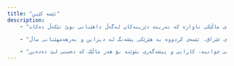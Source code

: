 ```yaml
---
title: "ئێمە کێین"
description:
    - "لە کۆمپانیای کەرەش، ئێمە تەنها کەلوپەل دروست ناکەین - ئێمە میراتی داهاتوو دەنەخشێنین. بۆ نزیکەی دوو دەیە، ئێمە شوێنەکانمان گۆڕیوە و لە چاوەڕوانییەکان تێپەڕیوین. لە ساڵی ٢٠٠٤ـەوە، خولیامان هانی داوین بۆ دروستکردنی ژینگەی ماڵێکی ناوازە کە نەریتە دێرینەکان لەگەڵ داهێنانی نوێ تێکەڵ دەکات."

    - "گەشتی ئێمە بەڵگەیە لەسەر بەرزی. بە پێنج کارگەی پێشکەوتووی بەرهەمهێنان - دوو لە تورکیا و سێ لە هەولێر - خۆمان وەک پێشەنگی ڕاستەقینەی پیشەسازی دامەزراندووە. تواناکانمان لە کەلوپەل تێدەپەڕێت، کە بەرهەمهێنانی تایبەتی ڕووکاری مەڕمەڕ، ئامێری کارەبایی، ئێکسسوارات، کاغەزی دیوار، شوێن دەست و دەرگای تایبەتی دار و ئاسن دەگرێتەوە. تۆڕی بەرفراوانی یازدە لقمان لە سەرتاسەری عێراق، ئێمەی کردووە بە هێزێکی پێشەنگ لە دیزاین و بەرهەمهێنانی ماڵ."

    - "ئێمە زیاترین لە کۆمپانیایەک؛ ئێمە خاوەن دیدگاین کە پابەندین بە گۆڕینی شوێنی ژیان بۆ ئەزموونی نائاسایی. هەوڵی بەردەواممان بۆ کوالێتی، لەگەڵ پلانە بەرزەفڕەکانمان بۆ فراوانبوونی نێودەوڵەتی، پابەندبوونی نەگۆڕمان دەرخەریی جوانیە، کارایی و پیشەگەری بێوێنە بۆ هەر ماڵێک کە دەستی لێ دەدەین."
---
```

